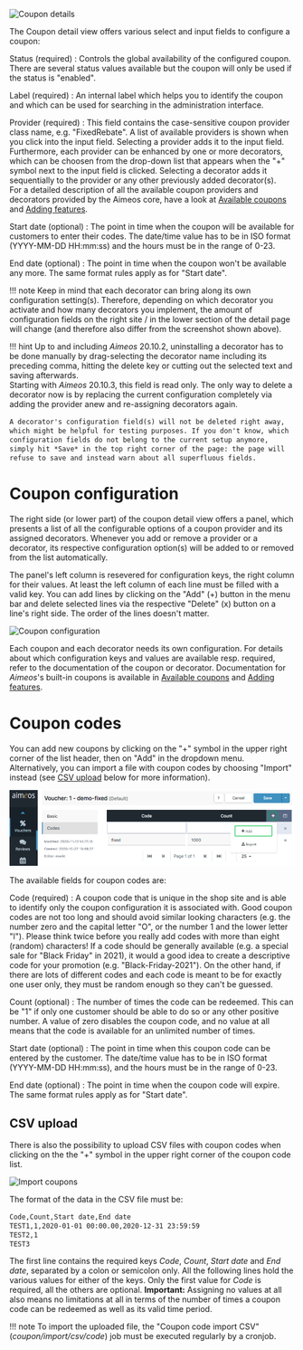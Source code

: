 ![Coupon details](Admin-backend-coupon-detail.png)

The Coupon detail view offers various select and input fields to configure a coupon:

Status (required)
: Controls the global availability of the configured coupon. There are several status values available but the coupon will only be used if the status is "enabled".

Label (required)
: An internal label which helps you to identify the coupon and which can be used for searching in the administration interface.

Provider (required)
: This field contains the case-sensitive coupon provider class name, e.g. "FixedRebate". A list of available providers is shown when you click into the input field. Selecting a provider adds it to the input field. Furthermore, each provider can be enhanced by one or more decorators, which can be choosen from the drop-down list that appears when the "+" symbol next to the input field is clicked. Selecting a decorator adds it sequentially to the provider or any other previously added decorator(s).  
For a detailed description of all the available coupon providers and decorators provided by the Aimeos core, have a look at [Available coupons](coupons.md) and [Adding features](coupon-decorators.md).

Start date (optional)
: The point in time when the coupon will be available for customers to enter their codes. The date/time value has to be in ISO format (YYYY-MM-DD HH:mm:ss) and the hours must be in the range of 0-23.

End date (optional)
: The point in time when the coupon won't be available any more. The same format rules apply as for "Start date".

!!! note
     Keep in mind that each decorator can bring along its own configuration setting(s). Therefore, depending on which decorator you activate and how many decorators you implement, the amount of configuration fields on the right site / in the lower section of the detail page will change (and therefore also differ from the screenshot shown above).

!!! hint
    Up to and including *Aimeos* 20.10.2, uninstalling a decorator has to be done manually by drag-selecting the decorator name including its preceding comma, hitting the delete key or cutting out the selected text and saving afterwards.  
    Starting with *Aimeos* 20.10.3, this field is read only. The only way to delete a decorator now is by replacing the current configuration completely via adding the provider anew and re-assigning decorators again.
    
    A decorator's configuration field(s) will not be deleted right away, which might be helpful for testing purposes. If you don't know, which configuration fields do not belong to the current setup anymore, simply hit *Save* in the top right corner of the page: the page will refuse to save and instead warn about all superfluous fields.

# Coupon configuration

The right side (or lower part) of the coupon detail view offers a panel, which presents a list of all the configurable options of a coupon provider and its assigned decorators. Whenever you add or remove a provider or a decorator, its respective configuration option(s) will be added to or removed from the list automatically.

The panel's left column is resevered for configuration keys, the right column for their values. At least the left column of each line must be filled with a valid key. You can add lines by clicking on the "Add" (+) button in the menu bar and delete selected lines via the respective "Delete" (x) button on a line's right side. The order of the lines doesn't matter.

![Coupon configuration](Admin-backend-coupon-config.png)

Each coupon and each decorator needs its own configuration. For details about which configuration keys and values are available resp. required, refer to the documentation of the coupon or decorator. Documentation for *Aimeos*'s built-in coupons is available in [Available coupons](coupons.md) and [Adding features](coupon-decorators.md).


# Coupon codes

You can add new coupons by clicking on the "+" symbol in the upper right corner of the list header, then on "Add" in the dropdown menu. Alternatively, you can import a file with coupon codes by choosing "Import" instead (see [CSV upload](#csv-upload) below for more information).

![Coupon code list](Admin-backend-coupon-code-list.png)

The available fields for coupon codes are:

Code (required)
: A coupon code that is unique in the shop site and is able to identify only the coupon configuration it is associated with. Good coupon codes are not too long and should avoid similar looking characters (e.g. the number zero and the capital letter "O", or the number 1 and the lower letter "l"). Please think twice before you really add codes with more than eight (random) characters! If a code should be generally available (e.g. a special sale for "Black Friday" in 2021), it would a good idea to create a descriptive code for your promotion (e.g. "Black-Friday-2021"). On the other hand, if there are lots of different codes and each code is meant to be for exactly one user only, they must be random enough so they can't be guessed.

Count (optional)
: The number of times the code can be redeemed. This can be "1" if only one customer should be able to do so or any other positive number. A value of zero disables the coupon code, and no value at all means that the code is available for an unlimited number of times.

Start date (optional)
: The point in time when this coupon code can be entered by the customer. The date/time value has to be in ISO format (YYYY-MM-DD HH:mm:ss), and the hours must be in the range of 0-23.

End date (optional)
: The point in time when the coupon code will expire. The same format rules apply as for "Start date".

## CSV upload

There is also the possibility to upload CSV files with coupon codes when clicking on the the "+" symbol in the upper right corner of the coupon code list.

![Import coupons](Admin-backend-coupon-add.png)

The format of the data in the CSV file must be:

```
Code,Count,Start date,End date
TEST1,1,2020-01-01 00:00.00,2020-12-31 23:59:59
TEST2,1
TEST3
```

The first line contains the required keys *Code*, *Count*, *Start date* and *End date*, separated by a colon or semicolon only. All the following lines hold the various values for either of the keys. Only the first value for *Code* is required, all the others are optional. **Important:** Assigning no values at all also means no limitations at all in terms of the number of times a coupon code can be redeemed as well as its valid time period.

!!! note
    To import the uploaded file, the "Coupon code import CSV" (*coupon/import/csv/code*) job must be executed regularly by a cronjob.
